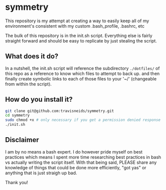 symmetry
========
This repository is my attempt at creating a way to easily keep all of my environment's
consistent with my custom .bash_profile, .bashrc, etc

The bulk of this repository is in the init.sh script.  Everything else is fairly straight
forward and should be easy to replicate by just stealing the script.

What does it do?
----------------
In a nutshell, the init.sh script will reference the subdirectory `./dotfiles/` of this repo
as a reference to know which files to attempt to back up. and then finally create symbolic links
to each of those files to your '~/' (changeable from within the script).

How do you install it?
------------

``` bash
git clone git@github.com:travisneids/symmetry.git
cd symmetry
sudo chmod +x # only necessary if you get a permission denied response when trying to run the script
./init.sh
```

Disclaimer
----------
I am by no means a bash expert.  I do however pride myself on best practices which means I spent more time researching best practices in bash vs actually writing the script itself.  With that being said, PLEASE share any knowledge of things that could be done more efficiently, "got yas" or anything that is just straigh up bad.

Thank you!
